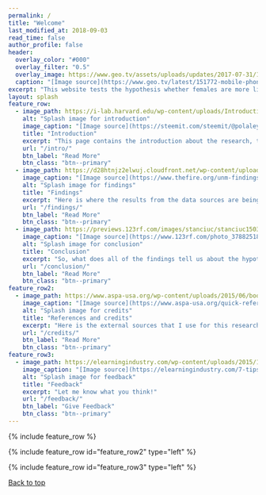 ```yaml
---
permalink: /
title: "Welcome"
last_modified_at: 2018-09-03
read_time: false
author_profile: false
header:
  overlay_color: "#000"
  overlay_filter: "0.5"
  overlay_image: https://www.geo.tv/assets/uploads/updates/2017-07-31/151772_8918733_updates.jpg
  caption: "[Image source](https://www.geo.tv/latest/151772-mobile-phone-users-cross-1405-million-in-pakistan)"
excerpt: "This website tests the hypothesis whether females are more likely to own an iPhone than males."
layout: splash
feature_row:
  - image_path: https://i-lab.harvard.edu/wp-content/uploads/Introduction-to-VIP.png
    alt: "Splash image for introduction"
    image_caption: "[Image source](https://steemit.com/steemit/@polaleye50/how-to-do-introduce-yourself-properly-to-steemit-community)"
    title: "Introduction"
    excerpt: "This page contains the introduction about the research, the hypothesis and the testing methodology."
    url: "/intro/"
    btn_label: "Read More"
    btn_class: "btn--primary"
  - image_path: https://d28htnjz2elwuj.cloudfront.net/wp-content/uploads/2016/05/03112908/micro-management-magnifying-glass-feat.jpg
    image_caption: "[Image source](https://www.thefire.org/unm-findings-letter-the-growing-micromanagement-of-title-ix-compliance/)"
    alt: "Splash image for findings"
    title: "Findings"
    excerpt: "Here is where the results from the data sources are being discussed."
    url: "/findings/"
    btn_label: "Read More"
    btn_class: "btn--primary"
  - image_path: https://previews.123rf.com/images/stanciuc/stanciuc1503/stanciuc150300719/37882518-recycled-paper-note-pinned-on-cork-board-what-s-the-conclusion-message-concept-image.jpg
    image_caption: "[Image source](https://www.123rf.com/photo_37882518_recycled-paper-note-pinned-on-cork-board-what-s-the-conclusion-message-concept-image.html)"
    alt: "Splash image for conclusion"
    title: "Conclusion"
    excerpt: "So, what does all of the findings tell us about the hypothesis?"
    url: "/conclusion/"
    btn_label: "Read More"
    btn_class: "btn--primary"
feature_row2:
  - image_path: https://www.aspa-usa.org/wp-content/uploads/2015/06/books.jpg
    image_caption: "[Image source](https://www.aspa-usa.org/quick-references/)"
    alt: "Splash image for credits"
    title: "References and credits"
    excerpt: "Here is the external sources that I use for this research, as well as some external links that may be useful for everyone."
    url: "/credits/"
    btn_label: "Read More"
    btn_class: "btn--primary"
feature_row3:
  - image_path: https://elearningindustry.com/wp-content/uploads/2015/12/7-tips-to-create-an-effective-constructive-feedback-system-for-elearning-e1450787065811.jpg
    image_caption: "[Image source](https://elearningindustry.com/7-tips-create-effective-constructive-feedback-system-elearning)"
    alt: "Splash image for feedback"
    title: "Feedback"
    excerpt: "Let me know what you think!"
    url: "/feedback/"
    btn_label: "Give Feedback"
    btn_class: "btn--primary"
---
```

{% include feature_row %}

{% include feature_row id="feature_row2" type="left" %}

{% include feature_row id="feature_row3" type="left" %}

[Back to top](#top)